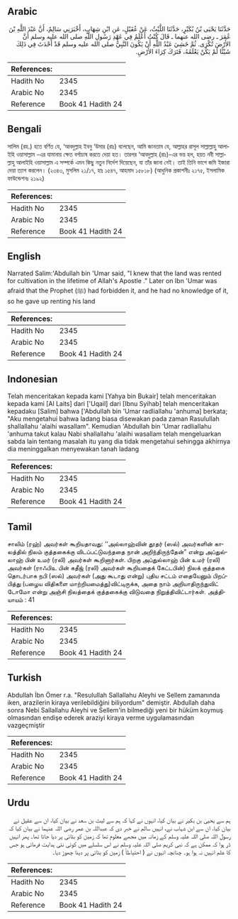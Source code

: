 ## Arabic


<div dir="rtl" lang="ar" style={{fontSize:'larger',backgroundColor:'#f8f9fa',padding:20}}>
حَدَّثَنَا يَحْيَى بْنُ بُكَيْرٍ، حَدَّثَنَا اللَّيْثُ، عَنْ عُقَيْلٍ، عَنِ ابْنِ شِهَابٍ، أَخْبَرَنِي سَالِمٌ، أَنَّ عَبْدَ اللَّهِ بْنَ عُمَرَ ـ رضى الله عنهما ـ قَالَ كُنْتُ أَعْلَمُ فِي عَهْدِ رَسُولِ اللَّهِ صلى الله عليه وسلم أَنَّ الأَرْضَ تُكْرَى‏.‏ ثُمَّ خَشِيَ عَبْدُ اللَّهِ أَنْ يَكُونَ النَّبِيُّ صلى الله عليه وسلم قَدْ أَحْدَثَ فِي ذَلِكَ شَيْئًا لَمْ يَكُنْ يَعْلَمُهُ، فَتَرَكَ كِرَاءَ الأَرْضِ‏.‏
</div>
<div style={{backgroundColor:'#f8f9fa',padding:20, marginBottom: 10}}><table> <thead> <tr> <th>References:</th> <th></th> </tr> </thead> <tbody><tr><td>Hadith No</td><td>2345</td></tr><tr><td>Arabic No</td><td>2345</td></tr><tr><td>Reference</td><td>Book 41 Hadith 24</td></tr></tbody></table></div>

## Bengali


<div dir="ltr" lang="bn" style={{fontSize:'larger',backgroundColor:'#f8f9fa',padding:20}}>
সালিম (রহ.) হতে বর্ণিত যে, ‘আবদুল্লাহ ইবনু ‘উমার (রাঃ) বলেছেন, আমি জানতাম যে, আল্লাহর রাসূল সাল্লাল্লাহু আলাইহি ওয়াসাল্লাম -এর যামানায় ক্ষেত বর্গাচাষ করতে দেয়া হত। তারপর ‘আবদুল্লাহ (রাঃ)-এর ভয় হল, হয়ত নবী সাল্লাল্লাহু আলাইহি ওয়াসাল্লাম এ সম্পর্কে এমন কিছু নতুন নির্দেশ দিয়েছেন, যা তাঁর জানা নেই। তাই তিনি ভাগে জমি ইজারা দেয়া ত্যাগ করলেন। (২৩৪৩, মুসলিম ২১/১৭, হাঃ ১৫৪৭, আহমাদ ১৫৮১৮) (আধুনিক প্রকাশনীঃ ২১৭৫, ইসলামিক ফাউন্ডেশনঃ ২১৯২)
</div>
<div style={{backgroundColor:'#f8f9fa',padding:20, marginBottom: 10}}><table> <thead> <tr> <th>References:</th> <th></th> </tr> </thead> <tbody><tr><td>Hadith No</td><td>2345</td></tr><tr><td>Arabic No</td><td>2345</td></tr><tr><td>Reference</td><td>Book 41 Hadith 24</td></tr></tbody></table></div>

## English


<div dir="ltr" lang="en" style={{fontSize:'larger',backgroundColor:'#f8f9fa',padding:20}}>
Narrated Salim:'Abdullah bin 'Umar said, "I knew that the land was rented for cultivation in the lifetime of Allah's Apostle ." Later on Ibn 'Umar was afraid that the Prophet (ﷺ) had forbidden it, and he had no knowledge of it, so he gave up renting his land
</div>
<div style={{backgroundColor:'#f8f9fa',padding:20, marginBottom: 10}}><table> <thead> <tr> <th>References:</th> <th></th> </tr> </thead> <tbody><tr><td>Hadith No</td><td>2345</td></tr><tr><td>Arabic No</td><td>2345</td></tr><tr><td>Reference</td><td>Book 41 Hadith 24</td></tr></tbody></table></div>

## Indonesian


<div dir="ltr" lang="id" style={{fontSize:'larger',backgroundColor:'#f8f9fa',padding:20}}>
Telah menceritakan kepada kami [Yahya bin Bukair] telah menceritakan kepada kami [Al Laits] dari ['Uqail] dari [Ibnu Syihab] telah menceritakan kepadaku [Salim] bahwa ['Abdullah bin 'Umar radliallahu 'anhuma] berkata; "Aku mengetahui bahwa ladang biasa disewakan pada zaman Rasulullah shallallahu 'alaihi wasallam". Kemudian 'Abdullah bin 'Umar radliallahu 'anhuma takut kalau Nabi shallallahu 'alaihi wasallam telah mengeluarkan sabda lain tentang masalah itu yang dia tidak mengetahui sehingga akhirnya dia meninggalkan menyewakan tanah ladang
</div>
<div style={{backgroundColor:'#f8f9fa',padding:20, marginBottom: 10}}><table> <thead> <tr> <th>References:</th> <th></th> </tr> </thead> <tbody><tr><td>Hadith No</td><td>2345</td></tr><tr><td>Arabic No</td><td>2345</td></tr><tr><td>Reference</td><td>Book 41 Hadith 24</td></tr></tbody></table></div>

## Tamil


<div dir="ltr" lang="ta" style={{fontSize:'larger',backgroundColor:'#f8f9fa',padding:20}}>
சாலிம் (ரஹ்) அவர்கள் கூறியதாவது: ‘‘அல்லாஹ்வின் தூதர் (ஸல்) அவர்களின் காலத்தில் நிலம் குத்தகைக்கு விடப்பட்டுவந்ததை நான் அறிந்திருந்தேன்” என்று அப்துல்லாஹ் பின் உமர் (ரலி) அவர்கள் கூறினார்கள். பிறகு அப்துல்லாஹ் பின் உமர் (ரலி) அவர்கள் (ராஃபிஉ பின் கதீஜ் (ரலி) அவர்கள் கூறியதைக் கேட்டபின்) நிலக் குத்தகை தொடர்பாக நபி (ஸல்) அவர்கள் (அது கூடாது என்று) புதிய சட்டம் எதையேனும் பிறப்பித்து (பழைய விதிகளை மாற்றியமைத்து)விட்டிருக்க, அதை நாம் அறியாதிருந்துவிட் டோமோ என்று அஞ்சி நிலத்தைக் குத்தகைக்கு விடுவதை நிறுத்திவிட்டார்கள். அத்தியாயம் : 41
</div>
<div style={{backgroundColor:'#f8f9fa',padding:20, marginBottom: 10}}><table> <thead> <tr> <th>References:</th> <th></th> </tr> </thead> <tbody><tr><td>Hadith No</td><td>2345</td></tr><tr><td>Arabic No</td><td>2345</td></tr><tr><td>Reference</td><td>Book 41 Hadith 24</td></tr></tbody></table></div>

## Turkish


<div dir="ltr" lang="tr" style={{fontSize:'larger',backgroundColor:'#f8f9fa',padding:20}}>
Abdullah İbn Ömer r.a. "Resulullah Sallallahu Aleyhi ve Sellem zamanında iken, arazilerin kiraya verilebildiğini biliyordum" demiştir. Abdullah daha sonra Nebi Sallallahu Aleyhi ve Sellem'in bilmediği yeni bir hüküm koymuş olmasından endişe ederek araziyi kiraya verme uygulamasından vazgeçmiştir
</div>
<div style={{backgroundColor:'#f8f9fa',padding:20, marginBottom: 10}}><table> <thead> <tr> <th>References:</th> <th></th> </tr> </thead> <tbody><tr><td>Hadith No</td><td>2345</td></tr><tr><td>Arabic No</td><td>2345</td></tr><tr><td>Reference</td><td>Book 41 Hadith 24</td></tr></tbody></table></div>

## Urdu


<div dir="rtl" lang="ur" style={{fontSize:'larger',backgroundColor:'#f8f9fa',padding:20}}>
ہم سے یحییٰ بن بکیر نے بیان کیا، انہوں نے کہا کہ ہم سے لیث بن سعد نے بیان کیا، ان سے عقیل نے بیان کیا، ان سے ابن شہاب نے، انہیں سالم نے خبر دی کہ عبداللہ بن عمر رضی اللہ عنہما نے بیان کیا کہ رسول اللہ صلی اللہ علیہ وسلم کے زمانہ میں مجھے معلوم تھا کہ زمین کو بٹائی پر دیا جاتا تھا۔ پھر انہیں ڈر ہوا کہ ممکن ہے کہ نبی کریم صلی اللہ علیہ وسلم نے اس سلسلے میں کوئی نئی ہدایت فرمائی ہو جس کا علم انہیں نہ ہوا ہو۔ چنانچہ انہوں نے ( احتیاطاً ) زمین کو بٹائی پر دینا چھوڑ دیا۔
</div>
<div style={{backgroundColor:'#f8f9fa',padding:20, marginBottom: 10}}><table> <thead> <tr> <th>References:</th> <th></th> </tr> </thead> <tbody><tr><td>Hadith No</td><td>2345</td></tr><tr><td>Arabic No</td><td>2345</td></tr><tr><td>Reference</td><td>Book 41 Hadith 24</td></tr></tbody></table></div>